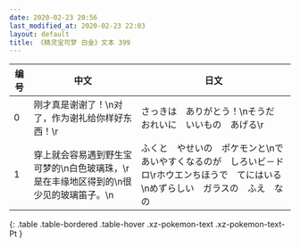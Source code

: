 ```yaml
---
date: 2020-02-23 20:56
last_modified_at: 2020-02-23 22:03
layout: default
title: 《精灵宝可梦 白金》文本 399
---
```

| 编号 | 中文 | 日文 |
| ---- | ---- | ---- |
| 0 | 刚才真是谢谢了！\n对了，作为谢礼给你样好东西！\r | さっきは　ありがとう！\nそうだ　おれいに　いいもの　あげる\r |
| 1 | 穿上就会容易遇到野生宝可梦的\n白色玻璃珠，\r是在丰缘地区得到的\n很少见的玻璃笛子。\n | ふくと　やせいの　ポケモンと\nであいやすくなるのが　しろいビ－ドロ\rホウエンちほうで　てにはいる\nめずらしい　ガラスの　ふえ　なの |
{: .table .table-bordered .table-hover .xz-pokemon-text .xz-pokemon-text-Pt }
